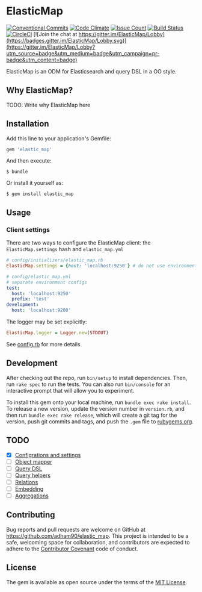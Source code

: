 # ElasticMap
[![Conventional Commits](https://img.shields.io/badge/Conventional%20Commits-1.0.0-yellow.svg)](https://conventionalcommits.org)
[![Code Climate](https://codeclimate.com/github/adham90/elastic_map/badges/gpa.svg)](https://codeclimate.com/github/adham90/elastic_map)
[![Issue Count](https://codeclimate.com/github/adham90/elastic_map/badges/issue_count.svg)](https://codeclimate.com/github/adham90/elastic_map)
[![Build Status](https://travis-ci.org/adham90/elastic_map.svg?branch=master)](https://travis-ci.org/adham90/elastic_map)
[![CircleCI](https://circleci.com/gh/adham90/elastic_map.svg?style=svg)](https://circleci.com/gh/adham90/elastic_map)
[![Join the chat at https://gitter.im/ElasticMap/Lobby](https://badges.gitter.im/ElasticMap/Lobby.svg)](https://gitter.im/ElasticMap/Lobby?utm_source=badge&utm_medium=badge&utm_campaign=pr-badge&utm_content=badge)

ElasticMap is an ODM for Elasticsearch and query DSL in a OO style.

## Why ElasticMap?

TODO: Write why ElasticMap here

## Installation

Add this line to your application's Gemfile:

```ruby
gem 'elastic_map'
```

And then execute:

    $ bundle

Or install it yourself as:

    $ gem install elastic_map

## Usage

### Client settings

There are two ways to configure the ElasticMap client: the `ElasticMap.settings` hash and `elastic_map.yml`

```ruby
# config/initializers/elastic_map.rb
ElasticMap.settings = {host: 'localhost:9250'} # do not use environments
```

```yaml
# config/elastic_map.yml
# separate environment configs
test:
  host: 'localhost:9250'
  prefix: 'test'
development:
  host: 'localhost:9200'
```

The logger may be set explicitly:

```ruby
ElasticMap.logger = Logger.new(STDOUT)
```
See [config.rb](lib/elastic_map/config.rb) for more details.

## Development

After checking out the repo, run `bin/setup` to install dependencies. Then, run `rake spec` to run the tests. You can also run `bin/console` for an interactive prompt that will allow you to experiment.

To install this gem onto your local machine, run `bundle exec rake install`. To release a new version, update the version number in `version.rb`, and then run `bundle exec rake release`, which will create a git tag for the version, push git commits and tags, and push the `.gem` file to [rubygems.org](https://rubygems.org).

## TODO

 - [x] [Configrations and settings](https://github.com/adham90/elastic_map/projects/1#card-3395198)
 - [ ] [Object mapper](https://github.com/adham90/elastic_map/projects/1#card-3393856)
 - [ ] [Query DSL](https://github.com/adham90/elastic_map/projects/1#card-3393917)
 - [ ] [Query helpers](https://github.com/adham90/elastic_map/projects/1#card-3393926)
 - [ ] [Relations](https://github.com/adham90/elastic_map/projects/1#card-3393910)
 - [ ] [Embedding](https://github.com/adham90/elastic_map/projects/1#card-3393932)
 - [ ] [Aggregations](https://github.com/adham90/elastic_map/projects/1#card-3395154)

## Contributing

Bug reports and pull requests are welcome on GitHub at https://github.com/adham90/elastic_map. This project is intended to be a safe, welcoming space for collaboration, and contributors are expected to adhere to the [Contributor Covenant](http://contributor-covenant.org) code of conduct.


## License

The gem is available as open source under the terms of the [MIT License](http://opensource.org/licenses/MIT).

